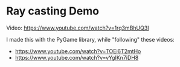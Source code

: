 # Ray casting Demo

Video:
https://www.youtube.com/watch?v=1rq3mBhUQ3I

I made this with the PyGame library, while "following" these videos:
* https://www.youtube.com/watch?v=TOEi6T2mtHo
* https://www.youtube.com/watch?v=vYgIKn7iDH8